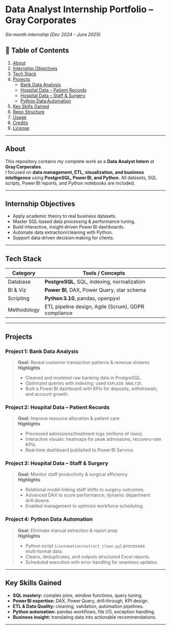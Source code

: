 # Data Analyst Internship Portfolio – Gray Corporates  
*Six‑month internship (Dec 2024 - June 2025)* 

## 📑 Table of Contents
1. [About](#about)  
2. [Internship Objectives](#internship-objectives)  
3. [Tech Stack](#tech-stack)  
4. [Projects](#projects)  
   - [Bank Data Analysis](#project-1-bank-data-analysis)  
   - [Hospital Data – Patient Records](#project-2-hospital-data--patient-records)  
   - [Hospital Data – Staff & Surgery](#project-3-hospital-data--staff--surgery)  
   - [Python Data Automation](#project-4-python-data-automation)  
5. [Key Skills Gained](#key-skills-gained)  
6. [Repo Structure](#repo-structure)  
7. [Usage](#usage)  
8. [Credits](#credits)  
9. [License](#license)  

---

## About
This repository contains my complete work as a **Data Analyst Intern** at **Gray Corporates**.  
I focused on **data management, ETL, visualization, and business intelligence** using **PostgreSQL, Power BI, and Python**. All datasets, SQL scripts, Power BI reports, and Python notebooks are included.

---

## Internship Objectives
- Apply academic theory to real business datasets.  
- Master SQL‐based data processing & performance tuning.  
- Build interactive, insight‑driven Power BI dashboards.  
- Automate data extraction/cleaning with Python.  
- Support data‑driven decision‑making for clients.

---

## Tech Stack
| Category | Tools / Concepts |
|----------|------------------|
| Database | **PostgreSQL**, SQL, indexing, normalization |
| BI & Viz | **Power BI**, DAX, Power Query, star schema |
| Scripting | **Python 3.10**, pandas, openpyxl |
| Methodology | ETL pipeline design, Agile (Scrum), GDPR compliance |

---

## Projects

### Project 1: Bank Data Analysis
> **Goal:** Reveal customer transaction patterns & revenue streams  
> **Highlights**  
> - Cleaned and modeled raw banking data in PostgreSQL.  
> - Optimized queries with indexing; used `EXPLAIN ANALYZE`.  
> - Built a Power BI dashboard with KPIs for deposits, withdrawals, and account growth.  

### Project 2: Hospital Data – Patient Records
> **Goal:** Improve resource allocation & patient care  
> **Highlights**  
> - Processed admissions/treatment logs (millions of rows).  
> - Interactive visuals: heatmaps for peak admissions, recovery‑rate KPIs.  
> - Real‑time dashboard published to Power BI Service.

### Project 3: Hospital Data – Staff & Surgery
> **Goal:** Monitor staff productivity & surgical efficiency  
> **Highlights**  
> - Relational model linking staff shifts to surgery outcomes.  
> - Advanced DAX to score performance; dynamic department drill‑downs.  
> - Enabled management to optimize workforce scheduling.

### Project 4: Python Data Automation
> **Goal:** Eliminate manual extraction & report prep  
> **Highlights**  
> - Python script (`/automation/extract_clean.py`) processes multi‑format data.  
> - Cleans, deduplicates, and outputs structured Excel reports.  
> - Scheduled execution with error handling for seamless updates.

---

## Key Skills Gained
- **SQL mastery:** complex joins, window functions, query tuning.  
- **Power BI expertise:** DAX, Power Query, drill‑through, KPI design.  
- **ETL & Data Quality:** cleaning, validation, automation pipelines.  
- **Python automation:** pandas workflows, file I/O, exception handling.  
- **Business insight:** translating data into actionable recommendations.  

---
